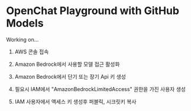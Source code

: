 # OpenChat Playground with GitHub Models

Working on...

1. AWS 콘솔 접속

1. Amazon Bedrock에서 사용할 모델 접근 활성화

1. Amazon Bedrock에서 단기 또는 장기 Api 키 생성

1. 필요시 IAM에서 "AmazonBedrockLimitedAccess" 권한을 가진 사용자 생성

1. IAM 사용자에서 액세스 키 생성후 퍼블릭, 시크릿키 복사

